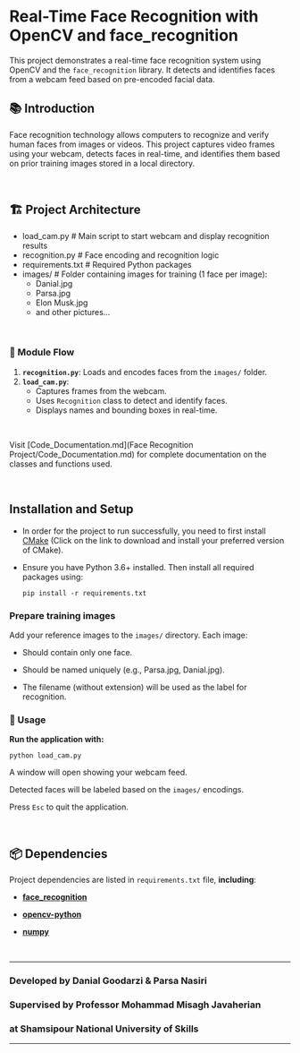 # **Real-Time Face Recognition with OpenCV and face_recognition**

This project demonstrates a real-time face recognition system using OpenCV and the `face_recognition` library. It detects and identifies faces from a webcam feed based on pre-encoded facial data.

## **📚 Introduction**

Face recognition technology allows computers to recognize and verify human faces from images or videos. This project captures video frames using your webcam, detects faces in real-time, and identifies them based on prior training images stored in a local directory.

<br>

## **🏗️ Project Architecture**

- load_cam.py # Main script to start webcam and display recognition results
- recognition.py # Face encoding and recognition logic
- requirements.txt # Required Python packages
- images/ # Folder containing images for training (1 face per image):
  - Danial.jpg
  - Parsa.jpg
  - Elon Musk.jpg
  - and other pictures...

<br>

### **🔄 Module Flow**

1. **`recognition.py`**: Loads and encodes faces from the `images/` folder.
2. **`load_cam.py`**:
   - Captures frames from the webcam.
   - Uses `Recognition` class to detect and identify faces.
   - Displays names and bounding boxes in real-time.

<br>  

Visit [Code_Documentation.md](Face Recognition Project/Code_Documentation.md) for complete documentation on the classes and functions used.

<br>

## **Installation and Setup**
- In order for the project to run successfully, you need to first install [CMake](https://cmake.org/download/) (Click on the link to download and install your preferred version of CMake).

- Ensure you have Python 3.6+ installed. Then install all required packages using:

    ```shell
    pip install -r requirements.txt
    ```

### **Prepare training images**

Add your reference images to the `images/` directory. Each image:

- Should contain only one face.

- Should be named uniquely (e.g., Parsa.jpg, Danial.jpg).

- The filename (without extension) will be used as the label for recognition.


### **🚀 Usage**

**Run the application with:**
```shell
python load_cam.py
```
A window will open showing your webcam feed.

Detected faces will be labeled based on the `images/` encodings.

Press `Esc` to quit the application.

<br>

## **📦 Dependencies**
Project dependencies are listed in `requirements.txt` file, **including**:

- **[face_recognition](https://github.com/ageitgey/face_recognition)**

- **[opencv-python](https://pypi.org/project/opencv-python/)**

- **[numpy](https://numpy.org/)**

<br>

----
### Developed by Danial Goodarzi & Parsa Nasiri

### Supervised by Professor Mohammad Misagh Javaherian

### at Shamsipour National University of Skills
----
